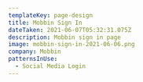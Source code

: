 ```yaml
---
templateKey: page-design
title: Mobbin Sign In
dateTaken: 2021-06-07T05:32:31.075Z
description: Mobbin sign in page
image: mobbin-sign-in-2021-06-06.png
company: Mobbin
patternsInUse:
  - Social Media Login
---
```

